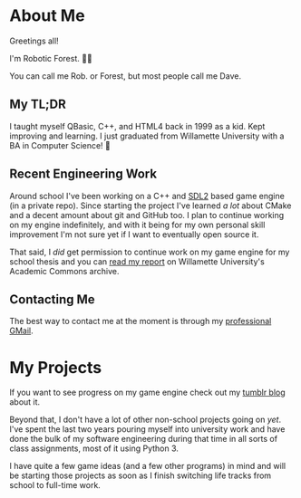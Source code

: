 # About Me

Greetings all!

I'm Robotic Forest. 🤖🌲

You can call me Rob. or Forest, but most people call me Dave.

## My TL;DR

I taught myself QBasic, C++, and HTML4 back in 1999 as a kid. Kept improving and learning. I just graduated from Willamette University with a BA in Computer Science! 🥳

## Recent Engineering Work

Around school I've been working on a C++ and [SDL2](http://libsdl.org/) based game engine (in a private repo). Since starting the project I've learned *a lot* about CMake and a decent amount about git and GitHub too. I plan to continue working on my engine indefinitely, and with it being for my own personal skill improvement I'm not sure yet if I want to eventually open source it.

That said, I *did* get permission to continue work on my game engine for my school thesis and you can [read my report](http://hdl.handle.net/10177/6916) on Willamette University's Academic Commons archive.

## Contacting Me

The best way to contact me at the moment is through my [professional GMail](mailto:david.c.vitez@gmail.com).

# My Projects

If you want to see progress on my game engine check out my [tumblr blog](https://www.tumblr.com/blog/rfgameproject) about it.

Beyond that, I don't have a lot of other non-school projects going on *yet*. I've spent the last two years pouring myself into university work and have done the bulk of my software engineering during that time in all sorts of class assignments, most of it using Python 3.

I have quite a few game ideas (and a few other programs) in mind and will be starting those projects as soon as I finish switching life tracks from school to full-time work.

<!---
roboticforest/roboticforest is a ✨ special ✨ repository because its `README.md` (this file) appears on your GitHub profile.
You can click the Preview link to take a look at your changes.
--->
